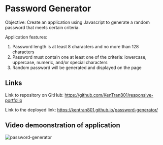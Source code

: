 # Password Generator

Objective: Create an application using Javascript to generate a random password that meets certain criteria.

Application features:
1. Password length is at least 8 characters and no more than 128 characters
2. Password must contain one at least one of the criteria: lowercase, uppercase, numeric, and/or special characters 
3. Random password will be generated and displayed on the page

## Links

Link to repository on GitHub: https://github.com/KenTran801/responsive-portfolio

Link to the deployed link: https://kentran801.github.io/password-generator/

## Video demoonstration of application
![password-generator](https://user-images.githubusercontent.com/72709180/102731356-d9e44000-42f4-11eb-85c0-fb95b690cb26.gif)
